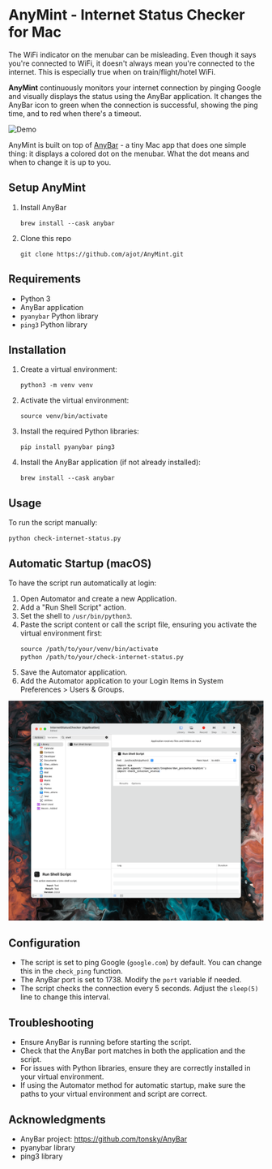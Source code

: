 # AnyMint - Internet Status Checker for Mac
The WiFi indicator on the menubar can be misleading. Even though it says you're connected to WiFi, it doesn't always mean you're connected to the internet. This is especially true when on train/flight/hotel WiFi.

**AnyMint** continuously monitors your internet connection by pinging Google and visually displays the status using the AnyBar application. It changes the AnyBar icon to green when the connection is successful, showing the ping time, and to red when there's a timeout.

![Demo](https://github.com/ajot/menubar-wifi-status/blob/master/assets/demo.gif)

AnyMint is built on top of [AnyBar](https://github.com/tonsky/AnyBar) - a tiny Mac app that does one simple thing: it displays a colored dot on the menubar. What the dot means and when to change it is up to you.

## Setup AnyMint

1. Install AnyBar
   ```
   brew install --cask anybar
   ```

2. Clone this repo
   ```
   git clone https://github.com/ajot/AnyMint.git
   ```

## Requirements

- Python 3
- AnyBar application
- `pyanybar` Python library
- `ping3` Python library

## Installation

1. Create a virtual environment:
   ```
   python3 -m venv venv
   ```

2. Activate the virtual environment:
   ```
   source venv/bin/activate
   ```

3. Install the required Python libraries:
   ```
   pip install pyanybar ping3
   ```

4. Install the AnyBar application (if not already installed):
   ```
   brew install --cask anybar
   ```

## Usage

To run the script manually:

```
python check-internet-status.py
```

## Automatic Startup (macOS)

To have the script run automatically at login:

1. Open Automator and create a new Application.
2. Add a "Run Shell Script" action.
3. Set the shell to `/usr/bin/python3`.
4. Paste the script content or call the script file, ensuring you activate the virtual environment first:
   ```
   source /path/to/your/venv/bin/activate
   python /path/to/your/check-internet-status.py
   ```
5. Save the Automator application.
6. Add the Automator application to your Login Items in System Preferences > Users & Groups.

![Automator Setup](assets/CleanShot-2024-07-22-10-36-48@2x.png)

## Configuration

- The script is set to ping Google (`google.com`) by default. You can change this in the `check_ping` function.
- The AnyBar port is set to 1738. Modify the `port` variable if needed.
- The script checks the connection every 5 seconds. Adjust the `sleep(5)` line to change this interval.

## Troubleshooting

- Ensure AnyBar is running before starting the script.
- Check that the AnyBar port matches in both the application and the script.
- For issues with Python libraries, ensure they are correctly installed in your virtual environment.
- If using the Automator method for automatic startup, make sure the paths to your virtual environment and script are correct.

## Acknowledgments

- AnyBar project: https://github.com/tonsky/AnyBar
- pyanybar library
- ping3 library